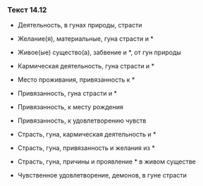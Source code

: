 ### Текст 14.12

- Деятельность, в гунах природы, страсти

- Желание(я), материальные, гуна страсти и *

- Живое(ые) существо(а), забвение и *, от гун природы

- Кармическая деятельность, гуна страсти и *

- Место проживания, привязанность к *

- Привязанность, гуна страсти и *

- Привязанность, к месту рождения

- Привязанность, к удовлетворению чувств

- Страсть, гуна, кармическая деятельность и *

- Страсть, гуна, привязанность и желания из *

- Страсть, гуна, причины и проявление * в живом существе

- Чувственное удовлетворение, демонов, в гуне страсти
	
